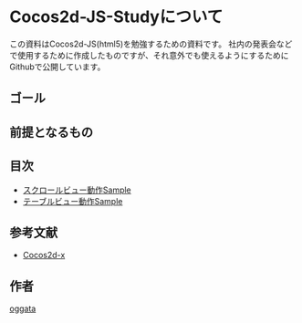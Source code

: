 Cocos2d-JS-Studyについて
=================

この資料はCocos2d-JS(html5)を勉強するための資料です。
社内の発表会などで使用するために作成したものですが、それ意外でも使えるようにするために
Githubで公開しています。

ゴール
-----------------

前提となるもの
-----------------

目次
-----------------
- [スクロールビュー動作Sample](http://oggata.github.io/Cocos2d-JS-Study/ScrollView/)
- [テーブルビュー動作Sample](http://oggata.github.io/Cocos2d-JS-Study/TableView/)

参考文献
-----------------
- [Cocos2d-x](http://www.cocos2d-x.org/)

作者
-----------------
[oggata](https://twitter.com/oggata)
